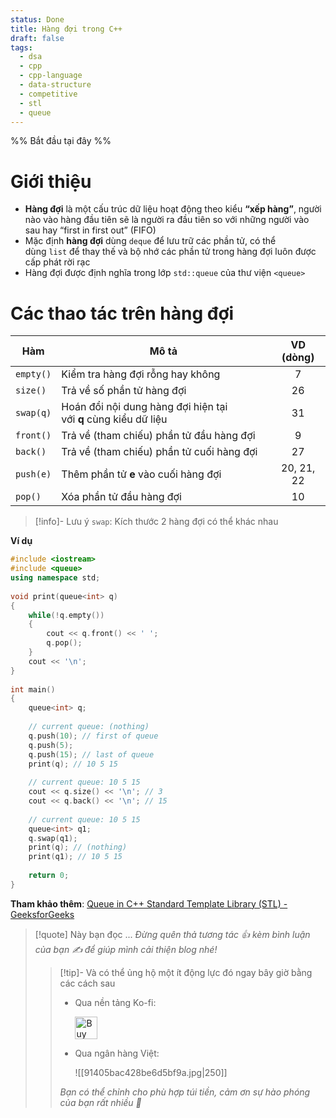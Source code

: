 ```yaml
---
status: Done
title: Hàng đợi trong C++
draft: false
tags:
  - dsa
  - cpp
  - cpp-language
  - data-structure
  - competitive
  - stl
  - queue
---
```

%% Bắt đầu tại đây %%
# Giới thiệu
- **Hàng đợi** là một cấu trúc dữ liệu hoạt động theo kiểu **“xếp hàng”**, người nào vào hàng đầu tiên sẽ là người ra đầu tiên so với những người vào sau hay “first in first out” (FIFO)
- Mặc định **hàng đợi** dùng `deque` để lưu trữ các phần tử, có thể dùng `list` để thay thế và bộ nhớ các phần tử trong hàng đợi luôn được cấp phát rời rạc
- Hàng đợi được định nghĩa trong lớp `std::queue` của thư viện `<queue>`

# Các thao tác trên hàng đợi

| Hàm       | Mô tả                                                           | VD (dòng)  |
| --------- | --------------------------------------------------------------- | :--------: |
| `empty()` | Kiểm tra hàng đợi rỗng hay không                                |     7      |
| `size()`  | Trả về số phần tử hàng đợi                                      |     26     |
| `swap(q)` | Hoán đổi nội dung hàng đợi hiện tại với **q** cùng kiểu dữ liệu |     31     |
| `front()` | Trả về (tham chiếu) phần tử đầu hàng đợi                        |     9      |
| `back()`  | Trả về (tham chiếu) phần tử cuối hàng đợi                       |     27     |
| `push(e)` | Thêm phần tử **e** vào cuối hàng đợi                            | 20, 21, 22 |
| `pop()`   | Xóa phần tử đầu hàng đợi                                        |     10     |

> [!info]- Lưu ý
> `swap`: Kích thước 2 hàng đợi có thể khác nhau

**Ví dụ**
```cpp
#include <iostream>
#include <queue>
using namespace std;
 
void print(queue<int> q)
{
	while(!q.empty())
	{
		cout << q.front() << ' ';
		q.pop();
	}
	cout << '\n';
}
 
int main()
{
	queue<int> q;
 
	// current queue: (nothing)
	q.push(10); // first of queue
	q.push(5);
	q.push(15); // last of queue
	print(q); // 10 5 15
 
	// current queue: 10 5 15
	cout << q.size() << '\n'; // 3
	cout << q.back() << '\n'; // 15
 
	// current queue: 10 5 15
	queue<int> q1;
	q.swap(q1);
	print(q); // (nothing)
	print(q1); // 10 5 15
 
	return 0;
}
```

**Tham khảo thêm**: [Queue in C++ Standard Template Library (STL) - GeeksforGeeks](https://www.geeksforgeeks.org/queue-cpp-stl/)

> [!quote] Này bạn đọc ...
> *Đừng quên thả tương tác 👍 kèm bình luận của bạn ✍️ để giúp mình cải thiện blog nhé!* 
> > [!tip]- Và có thể ủng hộ một ít động lực đó ngay bây giờ bằng các cách sau
> > - Qua nền tảng Ko-fi:
> > 
> >   <a href='https://ko-fi.com/M4M111S8CI' target='_blank'><img height='36' style='border:0px;height:36px;' src='https://storage.ko-fi.com/cdn/kofi3.png?v=3' border='0' alt='Buy Me a Coffee at ko-fi.com' /></a>
> > - Qua ngân hàng Việt:
> >   
> >   ![[91405bac428be6d5bf9a.jpg|250]]
> > 
> > *Bạn có thể chỉnh cho phù hợp túi tiền, cảm ơn sự hào phóng của bạn rất nhiều 🥰*